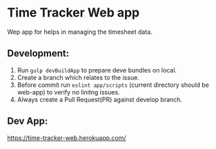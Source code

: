 # Time Tracker Web app

Wep app for helps in managing the timesheet data.

## Development:
1. Run `gulp devBuildApp` to prepare deve bundles on local.
2. Create a branch which relates to the issue.
2. Before commit run `eslint app/scripts` (current directory should be web-app) to verify no linitng issues.
3. Always create a Pull Request(PR) against develop branch.

## Dev App:
https://time-tracker-web.herokuapp.com/
